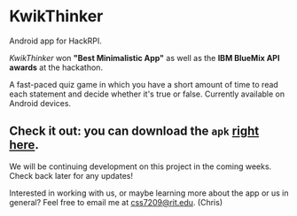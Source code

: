 KwikThinker
===========

Android app for HackRPI.

<i>KwikThinker</i> won <b>"Best Minimalistic App"</b> as well as the <b>IBM BlueMix API awards</b> at the hackathon.

A fast-paced quiz game in which you have a short amount of time to read each statement and decide whether it's true or false. Currently available on Android devices.

Check it out: you can download the <code>apk</code> [right here](http://www.cs.rit.edu/~css7209/Resources/Android/KwikThinker00.apk).
-----------

We will be continuing development on this project in the coming weeks. Check back later for any updates!

Interested in working with us, or maybe learning more about the app or us in general? Feel free to email me at [css7209@rit.edu](mailto:css7209@rit.edu). (Chris)
